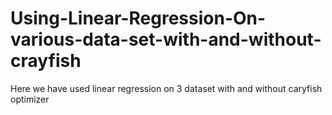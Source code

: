 # Using-Linear-Regression-On-various-data-set-with-and-without-crayfish
Here we have used linear regression on 3 dataset with and without caryfish optimizer 
